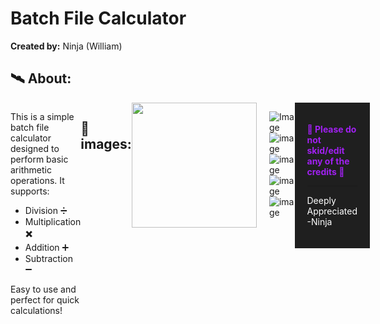<h1>Batch File Calculator</h1>
<div>
    <p><strong>Created by:</strong> Ninja (William)</p>
</div>

<h2>🛰 About:</h2>
<div style="display: flex; align-items: flex-start;">
    <div style="flex: 1;">
        <p>This is a simple batch file calculator designed to perform basic arithmetic operations. It supports:</p>
        <ul>
            <li>Division ➗ </li>
            <li>Multiplication ✖️</li>
            <li>Addition ➕</li>
            <li>Subtraction ➖</li>
        </ul>
        <p>Easy to use and perfect for quick calculations!</p>
        
       
    
</div>

<h2>🌠 images:</h2>
<div align="left" style="flex-shrink: 0; margin-right: 20;">
        <img src="https://imgur.com/oQs11H7.png" width="200" />
    </div>

![Image](https://github.com/user-attachments/assets/8a8afa38-50e1-4768-96d0-d99816fceb26)
<br>
![image](https://github.com/user-attachments/assets/7ca4423f-fd5a-441e-84c5-cb0270ebcfce)
<br>
![image](https://github.com/user-attachments/assets/f4985001-d2d9-44d2-8e69-fd295e24495e)
<br>
![image](https://github.com/user-attachments/assets/40be7551-8b06-4985-aa8d-d9d4a9e61ded)
<br>
![image](https://github.com/user-attachments/assets/b6f6438d-2e55-4bd3-b106-e6af3bf31e95)
<br>
<br>


<div style="background-color: #1f1f1f; color: #ffffff; padding: 20px;">
  <p style="color: #a020f0; font-weight: bold;">💫 Please do not skid/edit any of the credits 💫</p>
    <hr style="border-color: #a020f0; margin-top: 10px;">
  <p>Deeply Appreciated -Ninja</p>

</div>

